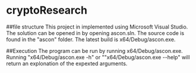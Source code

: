 # cryptoResearch
##file structure
This project in implemented using Microsoft Visual Studio. The solution can be opened in by opening ascon.sln.
The source code is found in the "ascon" folder.
The latest build is x64/Debug/ascon.exe.

##Execution
The program can be run by running x64/Debug/ascon.exe.
Running "x64/Debug/ascon.exe -h" or ""x64/Debug/ascon.exe --help" will return an explonation of the expexted arguments.
